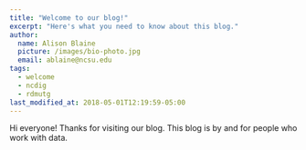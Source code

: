 ```yaml
---
title: "Welcome to our blog!"
excerpt: "Here's what you need to know about this blog."
author:
  name: Alison Blaine
  picture: /images/bio-photo.jpg
  email: ablaine@ncsu.edu
tags: 
  - welcome
  - ncdig
  - rdmutg
last_modified_at: 2018-05-01T12:19:59-05:00
---
```


Hi everyone! Thanks for visiting our blog. This blog is by and for people who work with data.
